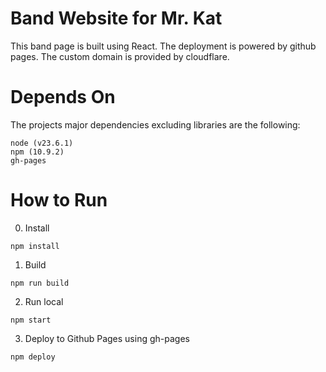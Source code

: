 # Band Website for Mr. Kat 
This band page is built using React. The deployment is powered by github pages. The custom domain is provided by cloudflare.

# Depends On
The projects major dependencies excluding libraries are the following: 
```
node (v23.6.1)
npm (10.9.2)
gh-pages
```

# How to Run
0. Install 
```shell
npm install
```
1. Build 
```shell
npm run build
```

2. Run local
```shell
npm start
```

3. Deploy to Github Pages using gh-pages
```shell
npm deploy  
```